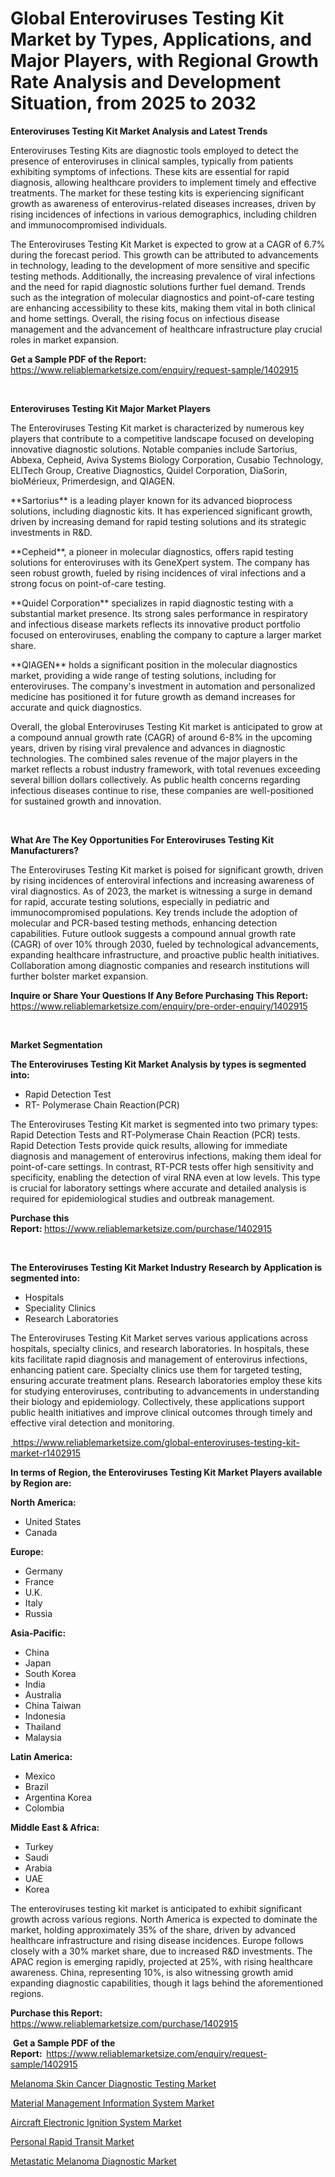 <p><h1>Global Enteroviruses Testing Kit Market by Types, Applications, and Major Players, with Regional Growth Rate Analysis and Development Situation, from 2025 to 2032</h1></p><p><strong>Enteroviruses Testing Kit Market Analysis and Latest Trends</strong></p>
<p><p>Enteroviruses Testing Kits are diagnostic tools employed to detect the presence of enteroviruses in clinical samples, typically from patients exhibiting symptoms of infections. These kits are essential for rapid diagnosis, allowing healthcare providers to implement timely and effective treatments. The market for these testing kits is experiencing significant growth as awareness of enterovirus-related diseases increases, driven by rising incidences of infections in various demographics, including children and immunocompromised individuals.</p><p>The Enteroviruses Testing Kit Market is expected to grow at a CAGR of 6.7% during the forecast period. This growth can be attributed to advancements in technology, leading to the development of more sensitive and specific testing methods. Additionally, the increasing prevalence of viral infections and the need for rapid diagnostic solutions further fuel demand. Trends such as the integration of molecular diagnostics and point-of-care testing are enhancing accessibility to these kits, making them vital in both clinical and home settings. Overall, the rising focus on infectious disease management and the advancement of healthcare infrastructure play crucial roles in market expansion.</p></p>
<p><strong>Get a Sample PDF of the Report:&nbsp;</strong> <a href="https://www.reliablemarketsize.com/enquiry/request-sample/1402915?utm_campaign=2008&utm_medium=2&utm_source=Github&utm_content=ia&utm_term=28032025&utm_id=enteroviruses-testing-kit">https://www.reliablemarketsize.com/enquiry/request-sample/1402915</a></p>
<p>&nbsp;</p>
<p><strong>Enteroviruses Testing Kit Major Market Players</strong></p>
<p><p>The Enteroviruses Testing Kit market is characterized by numerous key players that contribute to a competitive landscape focused on developing innovative diagnostic solutions. Notable companies include Sartorius, Abbexa, Cepheid, Aviva Systems Biology Corporation, Cusabio Technology, ELITech Group, Creative Diagnostics, Quidel Corporation, DiaSorin, bioMérieux, Primerdesign, and QIAGEN.</p><p>**Sartorius** is a leading player known for its advanced bioprocess solutions, including diagnostic kits. It has experienced significant growth, driven by increasing demand for rapid testing solutions and its strategic investments in R&D.</p><p>**Cepheid**, a pioneer in molecular diagnostics, offers rapid testing solutions for enteroviruses with its GeneXpert system. The company has seen robust growth, fueled by rising incidences of viral infections and a strong focus on point-of-care testing.</p><p>**Quidel Corporation** specializes in rapid diagnostic testing with a substantial market presence. Its strong sales performance in respiratory and infectious disease markets reflects its innovative product portfolio focused on enteroviruses, enabling the company to capture a larger market share.</p><p>**QIAGEN** holds a significant position in the molecular diagnostics market, providing a wide range of testing solutions, including for enteroviruses. The company's investment in automation and personalized medicine has positioned it for future growth as demand increases for accurate and quick diagnostics.</p><p>Overall, the global Enteroviruses Testing Kit market is anticipated to grow at a compound annual growth rate (CAGR) of around 6-8% in the upcoming years, driven by rising viral prevalence and advances in diagnostic technologies. The combined sales revenue of the major players in the market reflects a robust industry framework, with total revenues exceeding several billion dollars collectively. As public health concerns regarding infectious diseases continue to rise, these companies are well-positioned for sustained growth and innovation.</p></p>
<p>&nbsp;</p>
<p><strong>What Are The Key Opportunities For Enteroviruses Testing Kit Manufacturers?</strong></p>
<p><p>The Enteroviruses Testing Kit market is poised for significant growth, driven by rising incidences of enteroviral infections and increasing awareness of viral diagnostics. As of 2023, the market is witnessing a surge in demand for rapid, accurate testing solutions, especially in pediatric and immunocompromised populations. Key trends include the adoption of molecular and PCR-based testing methods, enhancing detection capabilities. Future outlook suggests a compound annual growth rate (CAGR) of over 10% through 2030, fueled by technological advancements, expanding healthcare infrastructure, and proactive public health initiatives. Collaboration among diagnostic companies and research institutions will further bolster market expansion.</p></p>
<p><strong>Inquire or Share Your Questions If Any Before Purchasing This Report:</strong> <a href="https://www.reliablemarketsize.com/enquiry/pre-order-enquiry/1402915?utm_campaign=2008&utm_medium=2&utm_source=Github&utm_content=ia&utm_term=28032025&utm_id=enteroviruses-testing-kit">https://www.reliablemarketsize.com/enquiry/pre-order-enquiry/1402915</a></p>
<p>&nbsp;</p>
<p><strong>Market Segmentation</strong></p>
<p><strong>The Enteroviruses Testing Kit Market Analysis by types is segmented into:</strong></p>
<p><ul><li>Rapid Detection Test</li><li>RT- Polymerase Chain Reaction(PCR)</li></ul></p>
<p><p>The Enteroviruses Testing Kit market is segmented into two primary types: Rapid Detection Tests and RT-Polymerase Chain Reaction (PCR) tests. Rapid Detection Tests provide quick results, allowing for immediate diagnosis and management of enterovirus infections, making them ideal for point-of-care settings. In contrast, RT-PCR tests offer high sensitivity and specificity, enabling the detection of viral RNA even at low levels. This type is crucial for laboratory settings where accurate and detailed analysis is required for epidemiological studies and outbreak management.</p></p>
<p><strong>Purchase this Report:&nbsp;</strong><a href="https://www.reliablemarketsize.com/purchase/1402915?utm_campaign=2008&utm_medium=2&utm_source=Github&utm_content=ia&utm_term=28032025&utm_id=enteroviruses-testing-kit">https://www.reliablemarketsize.com/purchase/1402915</a></p>
<p>&nbsp;</p>
<p><strong>The Enteroviruses Testing Kit Market Industry Research by Application is segmented into:</strong></p>
<p><ul><li>Hospitals</li><li>Speciality Clinics</li><li>Research Laboratories</li></ul></p>
<p><p>The Enteroviruses Testing Kit Market serves various applications across hospitals, specialty clinics, and research laboratories. In hospitals, these kits facilitate rapid diagnosis and management of enterovirus infections, enhancing patient care. Specialty clinics use them for targeted testing, ensuring accurate treatment plans. Research laboratories employ these kits for studying enteroviruses, contributing to advancements in understanding their biology and epidemiology. Collectively, these applications support public health initiatives and improve clinical outcomes through timely and effective viral detection and monitoring.</p></p>
<p><a href="https://www.reliablemarketsize.com/global-enteroviruses-testing-kit-market-r1402915?utm_campaign=2008&utm_medium=2&utm_source=Github&utm_content=ia&utm_term=28032025&utm_id=enteroviruses-testing-kit">&nbsp;https://www.reliablemarketsize.com/global-enteroviruses-testing-kit-market-r1402915</a></p>
<p><strong>In terms of Region, the Enteroviruses Testing Kit Market Players available by Region are:</strong></p>
<p>
    <p> <strong> North America: </strong>
        <ul>
            <li>United States</li>
            <li>Canada</li>
        </ul>
        </p> 
    <p> <strong> Europe: </strong>
        <ul>
            <li>Germany</li>
            <li>France</li>
            <li>U.K.</li>
            <li>Italy</li>
            <li>Russia</li>
        </ul>
        </p> 
    <p> <strong> Asia-Pacific: </strong>
        <ul>
            <li>China</li>
            <li>Japan</li>
            <li>South Korea</li>
            <li>India</li>
            <li>Australia</li>
            <li>China Taiwan</li>
            <li>Indonesia</li>
            <li>Thailand</li>
            <li>Malaysia</li>
        </ul>
        </p> 
    <p> <strong> Latin America: </strong>
        <ul>
            <li>Mexico</li>
            <li>Brazil</li>
            <li>Argentina Korea</li>
            <li>Colombia</li>
        </ul>
        </p> 
    <p> <strong> Middle East & Africa: </strong>
        <ul>
            <li>Turkey</li>
            <li>Saudi</li>
            <li>Arabia</li>
            <li>UAE</li>
            <li>Korea</li>
        </ul>
    </p>
    </p>
<p><p>The enteroviruses testing kit market is anticipated to exhibit significant growth across various regions. North America is expected to dominate the market, holding approximately 35% of the share, driven by advanced healthcare infrastructure and rising disease incidences. Europe follows closely with a 30% market share, due to increased R&D investments. The APAC region is emerging rapidly, projected at 25%, with rising healthcare awareness. China, representing 10%, is also witnessing growth amid expanding diagnostic capabilities, though it lags behind the aforementioned regions.</p></p>
<p><strong>Purchase this Report: </strong><a href="https://www.reliablemarketsize.com/purchase/1402915?utm_campaign=2008&utm_medium=2&utm_source=Github&utm_content=ia&utm_term=28032025&utm_id=enteroviruses-testing-kit">https://www.reliablemarketsize.com/purchase/1402915</a></p>
<p>&nbsp;<strong>Get a Sample PDF of the Report:&nbsp;&nbsp;</strong><a href="https://www.reliablemarketsize.com/enquiry/request-sample/1402915?utm_campaign=2008&utm_medium=2&utm_source=Github&utm_content=ia&utm_term=28032025&utm_id=enteroviruses-testing-kit">https://www.reliablemarketsize.com/enquiry/request-sample/1402915</a></p>
<p><strong></strong></p>
<p><p><a href="https://github.com/idranalexie/Market-Research-Report-List-1/blob/main/melanoma-skin-cancer-diagnostic-testing-market.md?utm_campaign=2008&utm_medium=2&utm_source=Github&utm_content=ia&utm_term=28032025&utm_id=enteroviruses-testing-kit">Melanoma Skin Cancer Diagnostic Testing Market</a></p><p><a href="https://github.com/yardemuongz5/Market-Research-Report-List-1/blob/main/material-management-information-system-market.md?utm_campaign=2008&utm_medium=2&utm_source=Github&utm_content=ia&utm_term=28032025&utm_id=enteroviruses-testing-kit">Material Management Information System Market</a></p><p><a href="https://github.com/balbajagatr1/Market-Research-Report-List-1/blob/main/aircraft-electronic-ignition-system-market.md?utm_campaign=2008&utm_medium=2&utm_source=Github&utm_content=ia&utm_term=28032025&utm_id=enteroviruses-testing-kit">Aircraft Electronic Ignition System Market</a></p><p><a href="https://github.com/rempemelon5k/Market-Research-Report-List-1/blob/main/personal-rapid-transit-market.md?utm_campaign=2008&utm_medium=2&utm_source=Github&utm_content=ia&utm_term=28032025&utm_id=enteroviruses-testing-kit">Personal Rapid Transit Market</a></p><p><a href="https://github.com/ftnlewins/Market-Research-Report-List-1/blob/main/metastatic-melanoma-diagnostic-market.md?utm_campaign=2008&utm_medium=2&utm_source=Github&utm_content=ia&utm_term=28032025&utm_id=enteroviruses-testing-kit">Metastatic Melanoma Diagnostic Market</a></p></p>